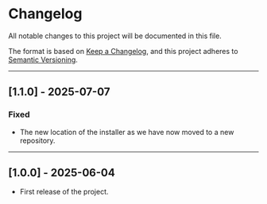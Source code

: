 # Changelog

All notable changes to this project will be documented in this file.

The format is based on [Keep a Changelog](https://keepachangelog.com/en/1.0.0/),
and this project adheres to [Semantic Versioning](https://semver.org/spec/v2.0.0.html).

----

## [1.1.0] - 2025-07-07

### Fixed

- The new location of the installer as we have now moved to a new repository.

----

## [1.0.0] - 2025-06-04

- First release of the project.
